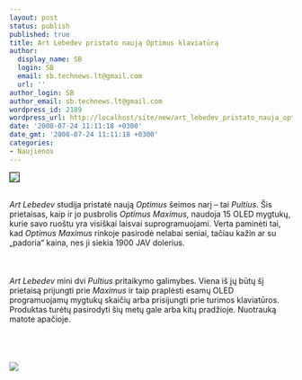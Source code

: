 ```yaml
---
layout: post
status: publish
published: true
title: Art Lebedev pristato naują Optimus klaviatūrą
author:
  display_name: SB
  login: SB
  email: sb.technews.lt@gmail.com
  url: ''
author_login: SB
author_email: sb.technews.lt@gmail.com
wordpress_id: 2189
wordpress_url: http://localhost/site/new/art_lebedev_pristato_nauja_optimus_klaviatura/
date: '2008-07-24 11:11:18 +0300'
date_gmt: '2008-07-24 11:11:18 +0300'
categories:
- Naujienos
---
```

<div class="imgright"><img src="http://tbn0.google.com/images?q=tbn:2CzzlE8zwZOkGM:http://www.electronics-lab.com/blog/wp-content/uploads/2008/01/optimus_oled_keyboard.jpg" border="1"></div>
<p><br><i>Art Lebedev</i> studija pristatė naują <i>Optimus</i> šeimos narį – tai <i>Pultius</i>. Šis prietaisas, kaip ir jo pusbrolis <i>Optimus Maximus</i>, naudoja 15 OLED mygtukų, kurie savo ruoštu yra visiškai laisvai suprogramuojami. Verta paminėti tai, kad <i>Optimus Maximus</i> rinkoje pasirodė nelabai seniai, tačiau kažin ar su „padoria“ kaina, nes ji siekia 1900 JAV dolerius.<br />
<br><br />
<br><i>Art Lebedev</i> mini dvi <i>Pultius</i> pritaikymo galimybes. Viena iš jų būtų šį prietaisą prijungti prie <i>Maximus</i> ir taip praplėsti esamų OLED programuojamų mygtukų skaičių arba prisijungti prie turimos klaviatūros. Produktas turėtų pasirodyti šių metų gale arba kitų pradžioje. Nuotrauką matote apačioje.<br />
<br><br />
<br><br><img src="http://img78.imageshack.us/img78/112/optimuspultiusav8.jpg"><br><br />
<br></p>
